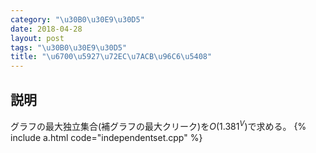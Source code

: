 ```yaml
---
category: "\u30B0\u30E9\u30D5"
date: 2018-04-28
layout: post
tags: "\u30B0\u30E9\u30D5"
title: "\u6700\u5927\u72EC\u7ACB\u96C6\u5408"
---
```


## 説明
グラフの最大独立集合(補グラフの最大クリーク)を$O(1.381^V)$で求める。
{% include a.html code="independentset.cpp" %}